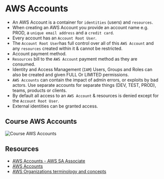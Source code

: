 # AWS Accounts

- An AWS Account is a container for `identities` (users) and `resources`.
- When creating an AWS Account you provide an account name e.g. PROD, a `unique email address` and a `credit card`.
- Every account has an `Account Root User`. 
- The `Account Root User`has full control over all of this `AWS Account` and any `resources` created within it & cannot be restricted.
- Account payment method.
- `Resources` bill to the `AWS Account` payment method as they are consumed.
- Identity and Access Management (`IAM`) Users, Groups and Roles can also be created and given FULL Or LIMITED permissions.
- `AWS Accounts` can contain the impact of admin errors, or exploits by bad actors. Use separate accounts for separate things (DEV, TEST, PROD), teams, products or clients.
- By default all access to an `AWS Account` & resources is denied except for the `Account Root User`.
- External identities can be granted access.

## Course AWS Accounts

![Course AWS Accounts](https://github.com/williammunozr/aws-sa-associate-saac02/blob/master/02-Course-Accounts/01_CourseAWSAccounts/AWSAccountStructure.png)

## Resources

- [AWS Accounts - AWS SA Associate](https://learn.cantrill.io/courses/1820301/lectures/41301458)
- [AWS Accounts](https://aws.amazon.com/account/)
- [AWS Organizations terminology and concepts](https://docs.aws.amazon.com/organizations/latest/userguide/orgs_getting-started_concepts.html)